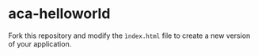 # aca-helloworld
 
Fork this repository and modify the `ìndex.html` file to create a new version of your application. 